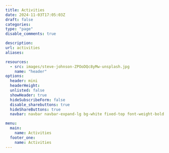 ```yaml
---
title: Activities
date: 2024-11-03T17:05:03Z
draft: false
categories: 
type: "page"
disable_comments: true

description:
url: activities
aliases:

resources:
  - src: images/steve-johnson-ZPOoDQc8yMw-unsplash.jpg
    name: "header"
options:
  header: mini
  headerHeight:
  unlisted: false
  showHeader: true
  hideSubscribeForm: false
  disable_sharebuttons: true
  hideShareButtons: true
  navbar: navbar navbar-expand-lg bg-white fixed-top font-weight-bold

menu:
  main:
    name: Activities
  footer_one:
    name: Activities
---
```

